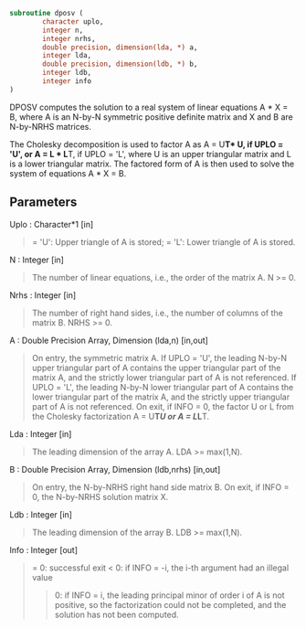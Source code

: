 ```fortran
subroutine dposv (
		character uplo,
		integer n,
		integer nrhs,
		double precision, dimension(lda, *) a,
		integer lda,
		double precision, dimension(ldb, *) b,
		integer ldb,
		integer info
)
```

 DPOSV computes the solution to a real system of linear equations
    A * X = B,
 where A is an N-by-N symmetric positive definite matrix and X and B
 are N-by-NRHS matrices.

 The Cholesky decomposition is used to factor A as
    A = U**T* U,  if UPLO = 'U', or
    A = L * L**T,  if UPLO = 'L',
 where U is an upper triangular matrix and L is a lower triangular
 matrix.  The factored form of A is then used to solve the system of
 equations A * X = B.

## Parameters
Uplo : Character*1 [in]
> = 'U':  Upper triangle of A is stored;
> = 'L':  Lower triangle of A is stored.

N : Integer [in]
> The number of linear equations, i.e., the order of the
> matrix A.  N >= 0.

Nrhs : Integer [in]
> The number of right hand sides, i.e., the number of columns
> of the matrix B.  NRHS >= 0.

A : Double Precision Array, Dimension (lda,n) [in,out]
> On entry, the symmetric matrix A.  If UPLO = 'U', the leading
> N-by-N upper triangular part of A contains the upper
> triangular part of the matrix A, and the strictly lower
> triangular part of A is not referenced.  If UPLO = 'L', the
> leading N-by-N lower triangular part of A contains the lower
> triangular part of the matrix A, and the strictly upper
> triangular part of A is not referenced.
> On exit, if INFO = 0, the factor U or L from the Cholesky
> factorization A = U**T*U or A = L*L**T.

Lda : Integer [in]
> The leading dimension of the array A.  LDA >= max(1,N).

B : Double Precision Array, Dimension (ldb,nrhs) [in,out]
> On entry, the N-by-NRHS right hand side matrix B.
> On exit, if INFO = 0, the N-by-NRHS solution matrix X.

Ldb : Integer [in]
> The leading dimension of the array B.  LDB >= max(1,N).

Info : Integer [out]
> = 0:  successful exit
> < 0:  if INFO = -i, the i-th argument had an illegal value
> > 0:  if INFO = i, the leading principal minor of order i
> of A is not positive, so the factorization could not
> be completed, and the solution has not been computed.

